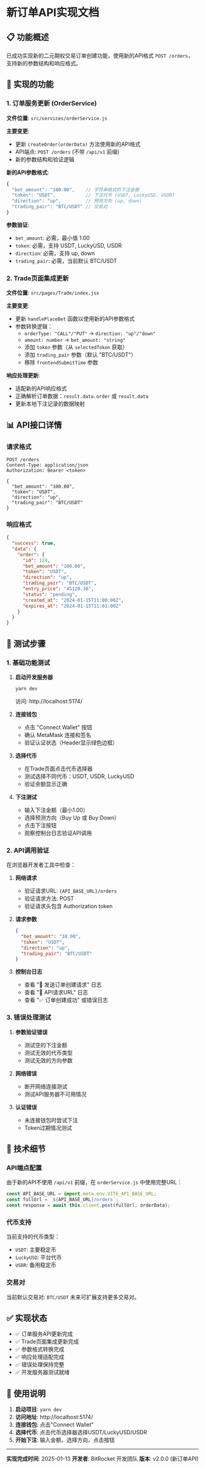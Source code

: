 # 新订单API实现文档

## 📋 功能概述

已成功实现新的二元期权交易订单创建功能，使用新的API格式 `POST /orders`，支持新的参数结构和响应格式。

## 🚀 实现的功能

### 1. 订单服务更新 (OrderService)

**文件位置**: `src/services/orderService.js`

**主要变更**:
- 更新 `createOrder(orderData)` 方法使用新的API格式
- API端点: `POST /orders` (不带 `/api/v1` 前缀)
- 新的参数结构和验证逻辑

**新的API参数格式**:
```javascript
{
  "bet_amount": "100.00",    // 字符串格式的下注金额
  "token": "USDT",           // 下注代币 (USDT, LuckyUSD, USDR)
  "direction": "up",         // 预测方向 (up, down)
  "trading_pair": "BTC/USDT" // 交易对
}
```

**参数验证**:
- `bet_amount`: 必需，最小值 1.00
- `token`: 必需，支持 USDT, LuckyUSD, USDR
- `direction`: 必需，支持 up, down
- `trading_pair`: 必需，当前默认 BTC/USDT

### 2. Trade页面集成更新

**文件位置**: `src/pages/Trade/index.jsx`

**主要变更**:
- 更新 `handlePlaceBet` 函数以使用新的API参数格式
- 参数转换逻辑：
  - `orderType: "CALL"/"PUT"` → `direction: "up"/"down"`
  - `amount: number` → `bet_amount: "string"`
  - 添加 `token` 参数（从 `selectedToken` 获取）
  - 添加 `trading_pair` 参数（默认 "BTC/USDT"）
  - 移除 `frontendSubmitTime` 参数

**响应处理更新**:
- 适配新的API响应格式
- 正确解析订单数据：`result.data.order` 或 `result.data`
- 更新本地下注记录的数据映射

## 📊 API接口详情

### 请求格式

```http
POST /orders
Content-Type: application/json
Authorization: Bearer <token>

{
  "bet_amount": "100.00",
  "token": "USDT",
  "direction": "up",
  "trading_pair": "BTC/USDT"
}
```

### 响应格式

```json
{
  "success": true,
  "data": {
    "order": {
      "id": 124,
      "bet_amount": "100.00",
      "token": "USDT",
      "direction": "up",
      "trading_pair": "BTC/USDT",
      "entry_price": "45120.30",
      "status": "pending",
      "created_at": "2024-01-15T11:00:00Z",
      "expires_at": "2024-01-15T11:01:00Z"
    }
  }
}
```

## 🧪 测试步骤

### 1. 基础功能测试

1. **启动开发服务器**
   ```bash
   yarn dev
   ```
   访问: http://localhost:5174/

2. **连接钱包**
   - 点击 "Connect Wallet" 按钮
   - 确认 MetaMask 连接和签名
   - 验证认证状态（Header显示绿色边框）

3. **选择代币**
   - 在Trade页面点击代币选择器
   - 测试选择不同代币：USDT, USDR, LuckyUSD
   - 验证余额显示正确

4. **下注测试**
   - 输入下注金额（最小1.00）
   - 选择预测方向（Buy Up 或 Buy Down）
   - 点击下注按钮
   - 观察控制台日志验证API调用

### 2. API调用验证

在浏览器开发者工具中检查：

1. **网络请求**
   - 验证请求URL: `{API_BASE_URL}/orders`
   - 验证请求方法: POST
   - 验证请求头包含 Authorization token

2. **请求参数**
   ```json
   {
     "bet_amount": "10.00",
     "token": "USDT",
     "direction": "up",
     "trading_pair": "BTC/USDT"
   }
   ```

3. **控制台日志**
   - 查看 "🎯 发送订单创建请求" 日志
   - 查看 "📡 API请求URL" 日志
   - 查看 "✅ 订单创建成功" 或错误日志

### 3. 错误处理测试

1. **参数验证错误**
   - 测试空的下注金额
   - 测试无效的代币类型
   - 测试无效的方向参数

2. **网络错误**
   - 断开网络连接测试
   - 测试API服务器不可用情况

3. **认证错误**
   - 未连接钱包时尝试下注
   - Token过期情况测试

## 🔧 技术细节

### API端点配置

由于新的API不使用 `/api/v1` 前缀，在 `orderService.js` 中使用完整URL：

```javascript
const API_BASE_URL = import.meta.env.VITE_API_BASE_URL;
const fullUrl = `${API_BASE_URL}/orders`;
const response = await this.client.post(fullUrl, orderData);
```

### 代币支持

当前支持的代币类型：
- `USDT`: 主要稳定币
- `LuckyUSD`: 平台代币
- `USDR`: 备用稳定币

### 交易对

当前默认交易对: `BTC/USDT`
未来可扩展支持更多交易对。

## ✅ 实现状态

- ✅ 订单服务API更新完成
- ✅ Trade页面集成更新完成
- ✅ 参数格式转换完成
- ✅ 响应处理适配完成
- ✅ 错误处理保持完整
- ✅ 开发服务器测试就绪

## 🎯 使用说明

1. **启动项目**: `yarn dev`
2. **访问地址**: http://localhost:5174/
3. **连接钱包**: 点击"Connect Wallet"
4. **选择代币**: 点击代币选择器选择USDT/LuckyUSD/USDR
5. **开始下注**: 输入金额，选择方向，点击按钮

---

**实现完成时间**: 2025-01-13
**开发者**: BitRocket 开发团队
**版本**: v2.0.0 (新订单API)
